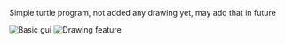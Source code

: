 Simple turtle program, not added any drawing yet, may add that in future

![Basic gui](http://i.imgur.com/oait2UJ.png)
![Drawing feature](http://i.imgur.com/UWPB256.png)
